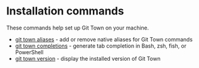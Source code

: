 # Installation commands

These commands help set up Git Town on your machine.

- [git town aliases](commands/aliases.md) - add or remove native aliases for Git
  Town commands
- [git town completions](commands/completions.md) - generate tab completion in
  Bash, zsh, fish, or PowerShell
- [git town version](commands/version.md) - display the installed version of Git
  Town
